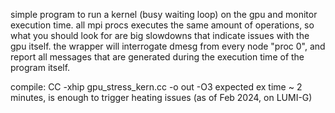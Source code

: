 simple program to run a kernel (busy waiting loop) on the gpu and monitor execution time. all mpi procs executes the same amount of operations, so what you should look for are big slowdowns that indicate issues with the gpu itself. the wrapper will interrogate dmesg from every node "proc 0", and report all messages that are generated during the execution time of the program itself.

compile: CC -xhip gpu\_stress\_kern.cc -o out -O3
expected ex time ~ 2 minutes, is enough to trigger heating issues (as of Feb 2024, on LUMI-G)

